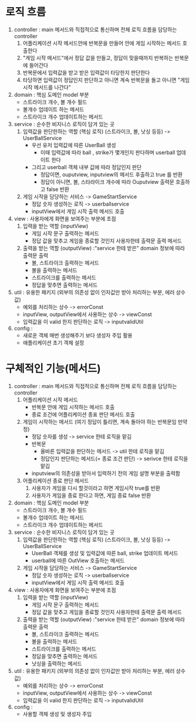 # 로직 흐름

1. controller : main 메서드와 직접적으로 통신하며 전체 로직 흐름을 담당하는 controller
    1. 어플리케이션 시작 메서드안에 반복문을 만들어 안에 게임 시작하는 메서드 호출한다
    2. "게임 시작 메서드"에서 정답 값을 만들고, 정답이 맞을때까지 반복하는 반복문에 들어간다
    3. 반복문에서 입력값을 받고 받은 입력값이 타당한지 판단한다
    4. 타당하면 입력값이 정답인지 판단하고 아니면 계속 반복문을 돌고 아니면 "게임 시작 메서드를 나간다"
2. domain : 핵심 도메인 model 부분
    - 스트라이크 개수, 볼 개수 필드
    - 볼개수 업데이트 하는 메서드
    - 스트라이크 개수 업데이트하는 메서드
4. service : 순수한 비지니스 로직이 담겨 있는 곳
    1. 입력값을 판단한하는 역할 (핵심 로직) (스트라이크, 볼, 낫싱 등등)  -> UserBallService
        - 우선 유저 입력값에 따른 UserBall 생성
            - 이때 입력값에 따라 ball , strike가 몇개인지 판다하며 userball 업데이트 한다
        - 그리고 userball 객체 내부 값에 따라 정답인지 판단
            - 정답이면, ouputview, inputview의 메서드 후출하고 true 를 반환
            - 정답이 아니면, 볼, 스타라이크 개수에 따라 Ouputview 출력문 호출하고 false 반환
    2. 게임 시작을 담당하는 서비스 -> GameStartService
        - 정답 숫자 생성하는 로직 -> userballservice
        - inputView에서 게임 시작 출력 메서드 호출
5. view : 사용자에게 화면을 보여주는 부분에 초점
    1. 입력을 받는 역할 (inputView)
        - 게임 시작 문구 출력하는 메서드
        - 정답 값을 맞추고 게임을 종료할 것인지 사용자한테 출력문 출력 메서드
    2. 출력을 받는 역할 (outputView) :"service 한테 받은" domain 정보에 따라 출력문 출력
        - 볼, 스트라이크 출력하는 메서드
        - 볼을 출력하는 메서드
        - 스트라이크를 출력하는 메서드
        - 정답을 맞추면 출력하는 메서드
6. util : 유용한 패키지 (외부의 의존성 없이 인자값만 받아 처리하는 부분, 에러 상수값)
    - 예외를 처리하는 상수 -> errorConst
    - inputView, outputView에서 사용하는 상수 -> viewConst
    - 입력값을 이 valid 한지 판단하는 로직 -> inputvalidUtil
7. config :
    - 새로운 객체 매번 생성해주기 보다 생성자 주입 활용
    - 애플리케이션 초기 객체 설정

# 구체적인 기능(메서드)

1. controller : main 메서드와 직접적으로 통신하며 전체 로직 흐름을 담당하는 controller
    1. 어플리케이션 시작 메서드
        - 반복문 안에 게임 시작하는 메서드 호출
        - 종료 조건에 어플리케이션 종표 판단 메서드 호출
    2. 게임이 시작하는 메서드 (여기 정답이 틀리면, 계속 돌아야 하는 반복문임 만약 정)
        - 정답 숫자를 생성 -> service 한테 로직을 맡김
        - 반복문
            - 올바른 입력값을 판단하는 메서드 -> util 한테 로직을 맡김
            - 정답인지 판단하는 메서드(= 종료 조건 판단) -> serivce 한테 로직을 맡김
        - inputview의 의존성을 받아서 입력하기 전의 게임 설명 부분을 출력함
    3. 어플리케이션 종료 판단 메서드
        1. 사용자가 게임을 다시 할것이라고 하면 게임시작 true를 반환
        2. 사용자가 게임을 종료 한다고 하면, 게임 종료 false 반환
2. domain : 핵심 도메인 model 부분
    - 스트라이크 개수, 볼 개수 필드
    - 볼개수 업데이트 하는 메서드
    - 스트라이크 개수 업데이트하는 메서드
4. service : 순수한 비지니스 로직이 담겨 있는 곳
    1. 입력값을 판단한하는 역할 (핵심 로직) (스트라이크, 볼, 낫싱 등등)  -> UserBallService
        - UserBall 객체를 생성 및 입력값에 따른 ball, strike 업데이트 메서드
        - userball에 따른 OutView 호출하는 메서드
    2. 게임 시작을 담당하는 서비스 -> GameStartService
        - 정답 숫자 생성하는 로직 -> userballservice
        - inputView에서 게임 시작 출력 메서드 호출
5. view : 사용자에게 화면을 보여주는 부분에 초점
    1. 입력을 받는 역할 (inputView)
        - 게임 시작 문구 출력하는 메서드
        - 정답 값을 맞추고 게임을 종료할 것인지 사용자한테 출력문 출력 메서드
    2. 출력을 받는 역할 (outputView) :"service 한테 받은" domain 정보에 따라 출력문 출력
        - 볼, 스트라이크 출력하는 메서드
        - 볼을 출력하는 메서드
        - 스트라이크를 출력하는 메서드
        - 정답을 맞추면 출력하는 메서드
        - 낫싱을 출력하는 메서드
6. util : 유용한 패키지 (외부의 의존성 없이 인자값만 받아 처리하는 부분, 에러 상수값)
    - 예외를 처리하는 상수 -> errorConst
    - inputView, outputView에서 사용하는 상수 -> viewConst
    - 입력값을 이 valid 한지 판단하는 로직 -> inputvalidUtil
7. config :
    - 사용할 객체 생성 및 생성자 주입





